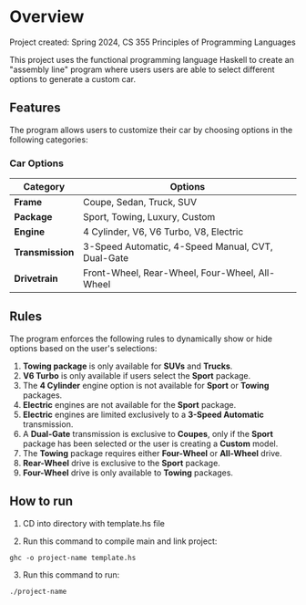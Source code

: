 # Overview
Project created: Spring 2024, CS 355 Principles of Programming Languages

This project uses the functional programming language Haskell to create an "assembly line" program where users users are able to select different options to generate a custom car.

## Features
The program allows users to customize their car by choosing options in the following categories:

### Car Options

| **Category**      | **Options**                                       |
|--------------------|---------------------------------------------------|
| **Frame**         | Coupe, Sedan, Truck, SUV                          |
| **Package**       | Sport, Towing, Luxury, Custom                     |
| **Engine**        | 4 Cylinder, V6, V6 Turbo, V8, Electric            |
| **Transmission**  | 3-Speed Automatic, 4-Speed Manual, CVT, Dual-Gate |
| **Drivetrain**    | Front-Wheel, Rear-Wheel, Four-Wheel, All-Wheel    |

## Rules
The program enforces the following rules to dynamically show or hide options based on the user's selections:

1. **Towing package** is only available for **SUVs** and **Trucks**.
2. **V6 Turbo** is only available if users select the **Sport** package.
3. The **4 Cylinder** engine option is not available for **Sport** or **Towing** packages.
4. **Electric** engines are not available for the **Sport** package.
5. **Electric** engines are limited exclusively to a **3-Speed Automatic** transmission.
6. A **Dual-Gate** transmission is exclusive to **Coupes**, only if the **Sport** package has been selected or the user is creating a **Custom** model.
7. The **Towing** package requires either **Four-Wheel** or **All-Wheel** drive.
8. **Rear-Wheel** drive is exclusive to the **Sport** package.
9. **Four-Wheel** drive is only available to **Towing** packages.

## How to run
1. CD into directory with template.hs file

2. Run this command to compile main and link project: 
```terminal
ghc -o project-name template.hs
```

3. Run this command to run: 
```terminal
./project-name
```
